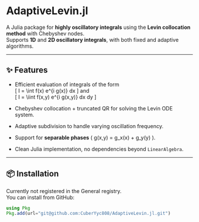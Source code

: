 # AdaptiveLevin.jl

A Julia package for **highly oscillatory integrals** using the **Levin collocation method** with Chebyshev nodes.  
Supports **1D** and **2D oscillatory integrals**, with both fixed and adaptive algorithms.

---

## ✨ Features

- Efficient evaluation of integrals of the form  
  \[
    I = \int f(x) e^{i g(x)} dx
  \]
  and  
  \[
    I = \iint f(x,y) e^{i g(x,y)} dx dy
  \]

- Chebyshev collocation + truncated QR for solving the Levin ODE system.
- Adaptive subdivision to handle varying oscillation frequency.
- Support for **separable phases** \( g(x,y) = g_x(x) + g_y(y) \).
- Clean Julia implementation, no dependencies beyond `LinearAlgebra`.

---

## 📦 Installation

Currently not registered in the General registry.  
You can install from GitHub:

```julia
using Pkg
Pkg.add(url="git@github.com:CuberYyc808/AdaptiveLevin.jl.git")
```
